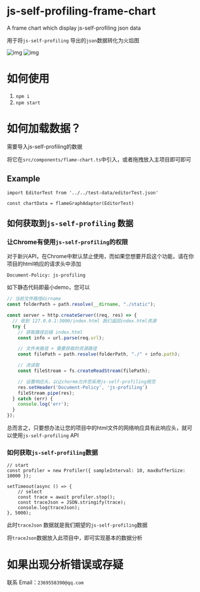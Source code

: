 # js-self-profiling-frame-chart

A frame chart which display js-self-profiling json data

用于将`js-self-profiling` 导出的`json`数据转化为火焰图

![img](https://img.shields.io/badge/npm-6.14.11-green.svg)
![img](https://img.shields.io/badge/node-14.16.0-green.svg)

# 如何使用

1. `npm i`
2. `npm start`

# 如何加载数据？

需要导入js-self-profiling的数据

将它在`src/components/flame-chart.ts`中引入，或者拖拽放入主项目即可即可 

## Example

```tsx
import EditorTest from '../../test-data/editorTest.json'

const chartData = flameGraphAdaptor(EditorTest)
```

## 如何获取到`js-self-profiling` 数据

### 让Chrome有使用`js-self-profiling`的权限

对于新兴API，在Chrome中默认禁止使用，而如果您想要开启这个功能，请在你项目的html响应的请求头中添加

`Document-Policy: js-profiling`

如下静态代码即最小demo，您可以

```js
// 当前文件路径dirname
const folderPath = path.resolve(__dirname, "./static");

const server = http.createServer((req, res) => {
  // 收到 127.0.0.1:3000/index.html 我们返回index.html资源
  try {
    // 获取路径后缀 index.html
    const info = url.parse(req.url);

    // 文件夹路径 + 需要获取的资源路径
    const filePath = path.resolve(folderPath, "./" + info.path);

    // 流读取
    const fileStream = fs.createReadStream(filePath);

    // 设置响应头，以让chorme允许您采用js-self-profiling规范
    res.setHeader('Document-Policy', 'js-profiling')
    fileStream.pipe(res);
  } catch (err) {
    console.log('err');
  }
});
```

总而言之，只要想办法让您的项目中的html文件的网络响应具有此响应头，就可以使用`js-self-profiling` API

### 如何获取`js-self-profiling`数据

```tsx
// start
const profiler = new Profiler({ sampleInterval: 10, maxBufferSize: 10000 });

setTimeout(async () => {
    // select
    const trace = await profiler.stop();
    const traceJson = JSON.stringify(trace);
    console.log(traceJson);
}, 5000);
```

此时`traceJson` 数据就是我们期望的`js-self-profiling`数据

将`traceJson`数据放入此项目中，即可实现基本的数据分析

# 如果出现分析错误或存疑

联系 Email：`2369558390@qq.com`

